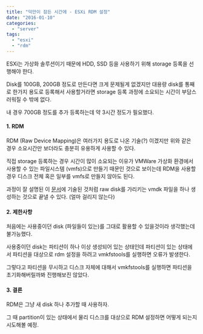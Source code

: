 ```yaml
---
title: "덕만이 잠든 시간에 - ESXi RDM 설정"
date: "2016-01-10"
categories: 
  - "server"
tags: 
  - "esxi"
  - "rdm"
---
```


ESXi는 가상화 솔루션이기 때문에 HDD, SSD 등을 사용하기 위해 storage 등록을 선행해야 한다.

Disk를 100GB, 200GB 정도로 만든다면 크게 문제될게 없겠지만 대용량 disk를 통째로 한가지 용도로 등록해서 사용할거라면 storage 등록 과정에 소요되는 시간이 부담스러워질 수 밖에 없다.

내 경우 700GB 정도를 추가 등록하는데 약 3시간 정도가 필요했다.

#### 1. RDM

RDM (Raw Device Mapping)은 여러가지 용도로 나온 기술(?) 이겠지만 위와 같은 경우 소요시간만 보더라도 충분히 유용하게 사용할 수 있다.

직접 storage 등록하는 경우 시간이 많이 소요되는 이유가 VMWare 가상화 환경에서 사용할 수 있는 파일시스템 (vmfs)으로 만들기 때문인 것으로 보이는데 RDM을 사용할 경우 디스크 전체 혹은 일부를 vmfs로 만들지 않아도 된다.

과정이 잘 설명된 이 [문서](https://www.2cpu.co.kr/bbs/board.php?bo_table=vm&wr_id=23)에 기술된 것처럼 raw disk를 가리키는 vmdk 파일을 하나 생성하는 것으로 끝낼 수 있다. (얼마 걸리지 않는다)

#### 2. 제한사항

처음에는 사용중이던 disk (파일들이 있는)를 그대로 활용할 수 있을것이라 생각했는데 불가능했다.

사용중이던 disk는 파티션이 하나 이상 생성되어 있는 상태인데 파티션이 있는 상태에서 파티션을 대상으로 rdm 설정을 하려고 vmkfstools를 실행하면 오류가 발생한다.

그렇다고 파티션을 무시하고 디스크 자체에 대해서 vmkfstools를 실행하면 파티션을 초기화해버릴까봐 진행해보진 않았다.

#### 3\. 결론

RDM은 그냥 새 disk 하나 추가할 때 사용하자.

그 때 partition이 있는 상태에서 물리 디스크를 대상으로 RDM 설정하면 어떻게 되는지 시도해볼 예정.
